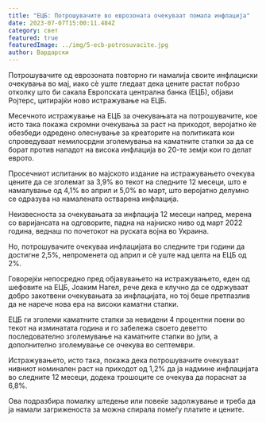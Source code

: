```yaml
---
title: "ЕЦБ: Потрошувачите во еврозоната очекуваат помала инфлација"
date: 2023-07-07T15:00:11.484Z
category: свет
featured: true
featuredImage: ../img/5-ecb-potrosuvacite.jpg
author: Вардарски
---
```

Потрошувачите од еврозоната повторно ги намалија своите инфлациски очекувања во мај, иако сè уште гледаат дека цените растат побрзо отколку што би сакала Европската централна банка (ЕЦБ), објави Ројтерс, цитирајќи ново истражување на ЕЦБ.

Месечното истражување на ЕЦБ за очекувањата на потрошувачите, кое исто така покажа скромни очекувања за раст на приходот, веројатно ќе обезбеди одредено олеснување за креаторите на политиката кои спроведуваат немилосрдни зголемувања на каматните стапки за да се борат против нападот на висока инфлација во 20-те земји кои го делат еврото.

Просечниот испитаник во мајското издание на истражувањето очекува цените да се зголемат за 3,9% во текот на следните 12 месеци, што е намалување од 4,1% во април и 5,0% во март, што веројатно делумно се одразува на намалената остварена инфлација.

Неизвесноста за очекувањата за инфлација 12 месеци напред, мерена со варијансата на одговорите, падна на најниско ниво од март 2022 година, веднаш по почетокот на руската војна во Украина.

Но, потрошувачите очекуваа инфлацијата во следните три години да достигне 2,5%, непроменета од април и сè уште над целта на ЕЦБ од 2%.

Говорејќи непосредно пред објавувањето на истражувањето, еден од шефовите на ЕЦБ, Јоаким Нагел, рече дека е клучно да се одржуваат добро закотвени очекувањата за инфлацијата, но тој беше претпазлив да не нарече нова ера на високи каматни стапки.

ЕЦБ ги зголеми каматните стапки за невидени 4 процентни поени во текот на изминатата година и го забележа своето деветто последователно зголемување на каматните стапки во јули, а дополнително зголемување се очекува во септември.

Истражувањето, исто така, покажа дека потрошувачите очекуваат нивниот номинален раст на приходот од 1,2% да ја надмине инфлацијата во следните 12 месеци, додека трошоците се очекува да пораснат за 6,8%.

Ова подразбира помалку штедење или повеќе задолжување и треба да ја намали загриженоста за можна спирала помеѓу платите и цените.